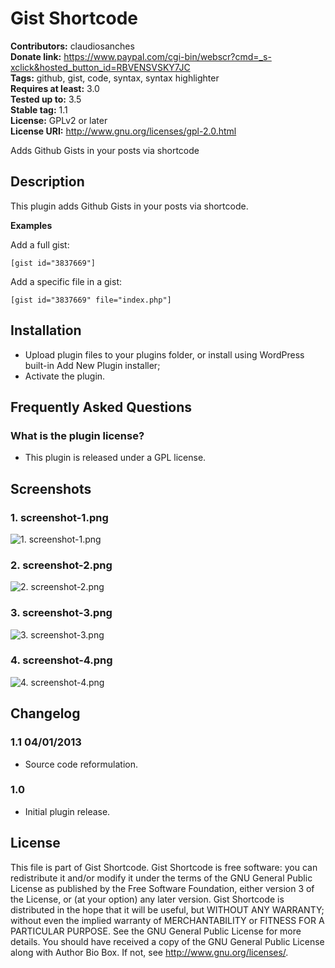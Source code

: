 # Gist Shortcode #
**Contributors:** claudiosanches  
**Donate link:** https://www.paypal.com/cgi-bin/webscr?cmd=_s-xclick&hosted_button_id=RBVENSVSKY7JC  
**Tags:** github, gist, code, syntax, syntax highlighter  
**Requires at least:** 3.0  
**Tested up to:** 3.5  
**Stable tag:** 1.1  
**License:** GPLv2 or later  
**License URI:** http://www.gnu.org/licenses/gpl-2.0.html  

Adds Github Gists in your posts via shortcode

## Description ##

This plugin adds Github Gists in your posts via shortcode.

**Examples**

Add a full gist:

    [gist id="3837669"]

Add a specific file in a gist:

    [gist id="3837669" file="index.php"]

## Installation ##

* Upload plugin files to your plugins folder, or install using WordPress built-in Add New Plugin installer;
* Activate the plugin.

## Frequently Asked Questions ##

### What is the plugin license? ###

* This plugin is released under a GPL license.

## Screenshots ##

### 1. screenshot-1.png ###
![1. screenshot-1.png](http://s.wordpress.org/extend/plugins/gist-shortcode/screenshot-1.png)

### 2. screenshot-2.png ###
![2. screenshot-2.png](http://s.wordpress.org/extend/plugins/gist-shortcode/screenshot-2.png)

### 3. screenshot-3.png ###
![3. screenshot-3.png](http://s.wordpress.org/extend/plugins/gist-shortcode/screenshot-3.png)

### 4. screenshot-4.png ###
![4. screenshot-4.png](http://s.wordpress.org/extend/plugins/gist-shortcode/screenshot-4.png)


## Changelog ##

### 1.1 04/01/2013 ###

* Source code reformulation.

### 1.0 ###

* Initial plugin release.

## License ##

This file is part of Gist Shortcode.
Gist Shortcode is free software: you can redistribute it and/or modify it under the terms of the GNU General Public License as published
by the Free Software Foundation, either version 3 of the License, or (at your option) any later version.
Gist Shortcode is distributed in the hope that it will be useful, but WITHOUT ANY WARRANTY; without even the implied warranty of
MERCHANTABILITY or FITNESS FOR A PARTICULAR PURPOSE. See the GNU General Public License for more details.
You should have received a copy of the GNU General Public License along with Author Bio Box. If not, see <http://www.gnu.org/licenses/>.

